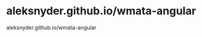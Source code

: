 
aleksnyder.github.io/wmata-angular
==================================

aleksnyder.github.io/wmata-angular
